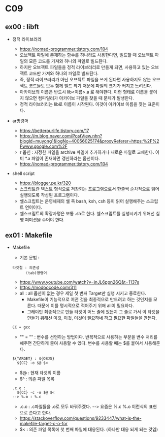 # C09
## ex00 : libft
* 정적 라이브러리
  - <https://nomad-programmer.tistory.com/104>
  - 오브젝트 파일에 존재하는 함수를 하나라도 사용한다면, 빌드할 때 오브젝트 파일의 모든 코드를 가져와 하나의 파일로 빌드된다.
  - 하지만 오브젝트 파일들을 정적 라이브러리로 만들게 되면, 사용하고 있는 오브젝트 코드만 가져와 하나의 파일로 빌드된다.
  - 즉, 정적 라이브러리가 아닌 오브젝트 파일을 쓰게 된다면 사용하지도 않는 오브젝트 코드들도 모두 함께 빌드 되기 때문에 파일의 크기가 커지고 느려진다.
  - 아카이브의 이름은 반드시 lib<이름>.a 로 해야한다. 이런 형태로 이름을 붙이지 않으면 컴파일러가 아카이브 파일을 찾을 때 문제가 발생한다.
  - 정적 라이브러리는 lib로 이름이 시작된다. 이것이 아카이브 이름을 짓는 표준이다.

* ar명령어
  - <https://betterourlife.tistory.com/17>
  - <https://m.blog.naver.com/PostView.nhn?blogId=muyong1&logNo=40056025174&proxyReferer=https:%2F%2Fwww.google.com%2F>
  - r 옵션 : 지정한 파일을 archive 파일에 추가하거나 새로운 파일로 교체한다. 이미 \*.a 파일이 존재하면 갱신하라는 옵션이다.
  - <https://nomad-programmer.tistory.com/104>

* shell script
  - <https://blogger.pe.kr/320>
  - 스크립트란 텍스트 형식으로 저장되는 프로그램으로서 한줄씩 순차적으로 읽어 실행되도록 작성된 프로그램이다.
  - 쉘스크립트는 운영체제의 쉘 즉 bash, ksh, csh 등이 읽어 실행해주는 스크립트 언어이다.
  - 쉘스크립트의 확장자명은 보통 .sh로 한다. 쉘스크립트를 실행시키기 위해선 실행 퍼미션을 주어야 한다.

## ex01 : Makefile
* Makefile
  - 기본 문법 : 
  ```
  타겟절 : 의존성
        (tab)명령어
  ```
  - <https://www.youtube.com/watch?v=jnJL6ppn26Q&t=1137s>
  - <https://modoocode.com/311>
  - all : all 옵션이 없는 경우 제일 첫 번째 Target만 실행 시키고 종료한다.
    - Makefile이 기능적으로 어떤 것을 최종적으로 만드려고 하는 것인지를 모른다. 때문에 이를 명시적으로 적어주기 위해 all이 필요하다.
    - 그래야만 최종적으로 만들 타겟이 어느 줄에 있든지 그 줄로 가서 이 타겟을 만들기 위해선 이것, 이것, 이것이 필요하네 하고 필요한 파일들을 만든다.

  ```shell
  CC = gcc
  ```
  - "" = "" : 변수를 선언하는 방법이다. 반복적으로 사용하는 부분을 변수 처리를 해주면 간단하게 줄여 사용할 수 있다. 변수를 사용할 때는 \$를 붙여서 사용해준다.

  ```shell
  ${TARGET} : ${OBJS}
    ${CC} -o $@ $<
  ```
  - \$@ : 현재 타겟의 이름
  - $^ : 의존 파일 목록
  ```shell
  .c.o :
    ${CC} -c -o $@ $<
  --> %.o : %.c
  ```
  - .c.o : .c파일들을 .o로 모두 바꿔주겠다. --> 요즘은 %.c %.o 이런식의 표현으로 쓴다고 한다.
  - <https://stackoverflow.com/questions/9233447/what-is-the-makefile-target-c-o-for>
  - $< : 의존 파일 목록에 첫 번째 파일에 대응된다. (하나만 대응 되게 되는 것임)
